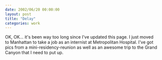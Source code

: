 ```yaml
---
date: 2002/06/20 00:00:00
layout: post
title: "Delay"
categories: work
---
```


OK, OK... it's been way too long since I've updated this page. I just moved to Manhattan to take a job as an internist at Metropolitan Hospital. I've got pics from a mini-residency-reunion as well as an awesome trip to the Grand Canyon that I need to put up.
